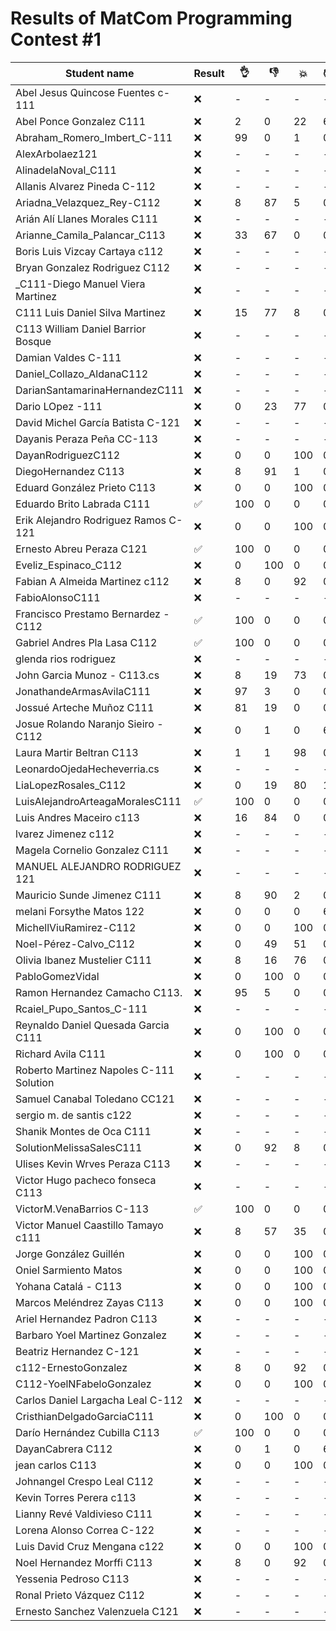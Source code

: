# Results of MatCom Programming Contest #1

| Student name | Result | 👌 | 👎 | 💥 | ⏰ | Final |
| ------------ | ------ | -- | -- | --- | -- | -------- |
| Abel Jesus Quincose Fuentes c-111 | ❌ | - | - | - | - | ❌ |
| Abel Ponce Gonzalez C111 | ❌ | 2 | 0 | 22 | 6 | ❌ |
| Abraham_Romero_Imbert_C-111 | ❌ | 99 | 0 | 1 | 0 | ✅ |
| AlexArbolaez121 | ❌ | - | - | - | - | ❌ |
| AlinadelaNoval_C111 | ❌ | - | - | - | - | ❌ |
| Allanis Alvarez Pineda C-112 | ❌ | - | - | - | - | ❌ |
| Ariadna_Velazquez_Rey-C112 | ❌ | 8 | 87 | 5 | 0 | ❌ |
| Arián Alí Llanes Morales C111 | ❌ | - | - | - | - | ❌ |
| Arianne_Camila_Palancar_C113 | ❌ | 33 | 67 | 0 | 0 | ❌ |
| Boris Luis Vizcay Cartaya c112 | ❌ | - | - | - | - | ❌ |
| Bryan Gonzalez Rodriguez C112 | ❌ | - | - | - | - | ❌ |
| _C111-Diego Manuel Viera Martinez | ❌ | - | - | - | - | ❌ |
| C111 Luis Daniel Silva Martinez | ❌ | 15 | 77 | 8 | 0 | ❌ |
| C113 William Daniel Barrior Bosque | ❌ | - | - | - | - | ❌ |
| Damian Valdes C-111 | ❌ | - | - | - | - | ❌ |
| Daniel_Collazo_AldanaC112 | ❌ | - | - | - | - | ❌ |
| DarianSantamarinaHernandezC111 | ❌ | - | - | - | - | ❌ |
| Dario LOpez -111 | ❌ | 0 | 23 | 77 | 0 | ❌ |
| David Michel García Batista C-121 | ❌ | - | - | - | - | ❌ |
| Dayanis Peraza Peña CC-113  | ❌ | - | - | - | - | ❌ |
| DayanRodriguezC112 | ❌ | 0 | 0 | 100 | 0 | ❌ |
| DiegoHernandez C113 | ❌ | 8 | 91 | 1 | 0 | ❌ |
| Eduard González Prieto C113 | ❌ | 0 | 0 | 100 | 0 | ❌ |
| Eduardo Brito Labrada C111 | ✅ | 100 | 0 | 0 | 0 | ✅ |
| Erik Alejandro Rodriguez Ramos C-121 | ❌ | 0 | 0 | 100 | 0 | ❌ |
| Ernesto Abreu Peraza C121 | ✅ | 100 | 0 | 0 | 0 | ✅ |
| Eveliz_Espinaco_C112 | ❌ | 0 | 100 | 0 | 0 | ❌ |
| Fabian A Almeida Martinez c112 | ❌ | 8 | 0 | 92 | 0 | ❌ |
| FabioAlonsoC111 | ❌ | - | - | - | - | ❌ |
| Francisco Prestamo Bernardez - C112 | ✅ | 100 | 0 | 0 | 0 | ✅ |
| Gabriel Andres Pla Lasa C112 | ✅ | 100 | 0 | 0 | 0 | ✅ |
| glenda rios rodriguez | ❌ | - | - | - | - | ❌ |
| John Garcia Munoz - C113.cs | ❌ | 8 | 19 | 73 | 0 | ❌ |
| JonathandeArmasAvilaC111 | ❌ | 97 | 3 | 0 | 0 | ✅ |
| Jossué Arteche Muñoz C111 | ❌ | 81 | 19 | 0 | 0 | ❌ |
| Josue Rolando Naranjo Sieiro - C112 | ❌ | 0 | 1 | 0 | 6 | ❌ |
| Laura Martir Beltran C113 | ❌ | 1 | 1 | 98 | 0 | ❌ |
| LeonardoOjedaHecheverria.cs | ❌ | - | - | - | - | ❌ |
| LiaLopezRosales_C112 | ❌ | 0 | 19 | 80 | 1 | ❌ |
| LuisAlejandroArteagaMoralesC111 | ✅ | 100 | 0 | 0 | 0 | ✅ |
| Luis Andres Maceiro  c113 | ❌ | 16 | 84 | 0 | 0 | ❌ |
| lvarez Jimenez c112 | ❌ | - | - | - | - | ❌ |
| Magela Cornelio Gonzalez C111 | ❌ | - | - | - | - | ❌ |
| MANUEL ALEJANDRO RODRIGUEZ 121 | ❌ | - | - | - | - | ❌ |
| Mauricio Sunde Jimenez C111 | ❌ | 8 | 90 | 2 | 0 | ❌ |
| melani Forsythe Matos 122 | ❌ | 0 | 0 | 0 | 6 | ❌ |
| MichellViuRamirez-C112 | ❌ | 0 | 0 | 100 | 0 | ❌ |
| Noel-Pérez-Calvo_C112 | ❌ | 0 | 49 | 51 | 0 | ❌ |
| Olivia Ibanez Mustelier C111 | ❌ | 8 | 16 | 76 | 0 | ❌ |
| PabloGomezVidal | ❌ | 0 | 100 | 0 | 0 | ❌ |
| Ramon Hernandez Camacho C113. | ❌ | 95 | 5 | 0 | 0 | ✅ |
| Rcaiel_Pupo_Santos_C-111 | ❌ | - | - | - | - | ❌ |
| Reynaldo Daniel Quesada Garcia C111 | ❌ | 0 | 100 | 0 | 0 | ❌ |
| Richard Avila C111 | ❌ | 0 | 100 | 0 | 0 | ❌ |
| Roberto Martinez Napoles C-111 Solution | ❌ | - | - | - | - | ❌ |
| Samuel Canabal Toledano CC121 | ❌ | - | - | - | - | ❌ |
| sergio m. de santis c122 | ❌ | - | - | - | - | ❌ |
| Shanik Montes de Oca C111 | ❌ | - | - | - | - | ❌ |
| SolutionMelissaSalesC111 | ❌ | 0 | 92 | 8 | 0 | ❌ |
| Ulises Kevin Wrves Peraza C113 | ❌ | - | - | - | - | ❌ |
| Victor Hugo pacheco fonseca C113 | ❌ | - | - | - | - | ❌ |
| VictorM.VenaBarrios C-113 | ✅ | 100 | 0 | 0 | 0 | ✅ |
| Victor Manuel Caastillo Tamayo c111 | ❌ | 8 | 57 | 35 | 0 | ❌ |
| Jorge González Guillén | ❌ | 0 | 0 | 100 | 0 | ❌ |
| Oniel Sarmiento Matos | ❌ | 0 | 0 | 100 | 0 | ❌ |
| Yohana Catalá - C113 | ❌ | 0 | 0 | 100 | 0 | ❌ |
| Marcos Meléndrez Zayas C113 | ❌ | 0 | 0 | 100 | 0 | ❌ |  |
| Ariel Hernandez Padron C113 | ❌ | - | - | - | - | ❌ |
| Barbaro Yoel Martinez Gonzalez | ❌ | - | - | - | - | ❌ |
| Beatriz Hernandez C-121 | ❌ | - | - | - | - | ❌ |
| c112-ErnestoGonzalez | ❌ | 8 | 0 | 92 | 0 | ❌ |
| C112-YoelNFabeloGonzalez | ❌ | 0 | 0 | 100 | 0 | ❌ |
| Carlos Daniel Largacha Leal C-112 | ❌ | - | - | - | - | ❌ |
| CristhianDelgadoGarciaC111 | ❌ | 0 | 100 | 0 | 0 | ❌ |
| Darío Hernández Cubilla C113 | ✅ | 100 | 0 | 0 | 0 | ✅ |
| DayanCabrera C112 | ❌ | 0 | 1 | 0 | 6 | ❌ |
| jean carlos C113 | ❌ | 0 | 0 | 100 | 0 | ❌ |
| Johnangel Crespo Leal C112 | ❌ | - | - | - | - | ❌ |
| Kevin Torres Perera c113 | ❌ | - | - | - | - | ❌ |
| Lianny Revé Valdivieso C111 | ❌ | - | - | - | - | ❌ |
| Lorena Alonso Correa C-122 | ❌ | - | - | - | - | ❌ |
| Luis David Cruz Mengana c122 | ❌ | 0 | 0 | 100 | 0 | ❌ |
| Noel Hernandez Morffi C113 | ❌ | 8 | 0 | 92 | 0 | ❌ |
| Yessenia Pedroso C113 | ❌ | - | - | - | - | ❌ |
| Ronal Prieto Vázquez C112 | ❌ | - | - | - | - | ❌ |
| Ernesto Sanchez Valenzuela  C121 | ❌ | - | - | - | - | ❌ |
